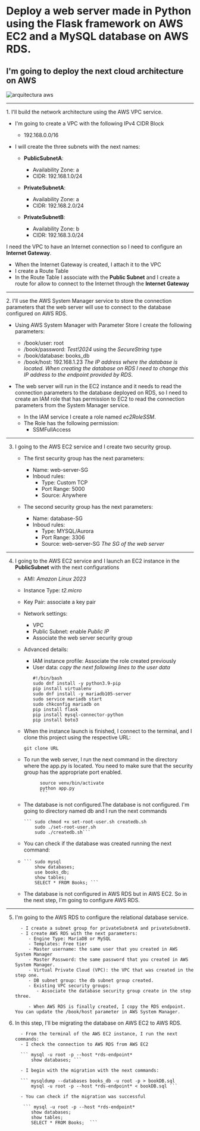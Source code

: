 # Deploy a web server made in Python using the Flask framework on AWS EC2 and a MySQL database on AWS RDS.

## I'm going to deploy the next cloud architecture on AWS
![arquitectura aws](img/EC2-RDS.svg)

<hr>
1. I'll build the network architecture using the AWS VPC service.

   - I'm going to create a VPC with the following IPv4 CIDR Block
     - 192.168.0.0/16
    
   - I will create the three subnets with the next names:
     - **PublicSubnetA**:
          - Availability Zone: a
          - CIDR: 192.168.1.0/24
      
     - **PrivateSubnetA**:
          - Availability Zone: a
          - CIDR: 192.168.2.0/24
      
     - **PrivateSubnetB**:
          - Availability Zone: b
          - CIDR: 192.168.3.0/24

   I need the VPC to have an Internet connection so I need to configure an **Internet Gateway**.
   - When the Internet Gateway is created, I attach it to the VPC
   - I create a Route Table
   - In the Route Table I associate with the **Public Subnet** and I create a route for allow to connect to the Internet through the **Internet Gateway**  

<hr>
2. I'll use the AWS System Manager service to store the connection parameters that the web server will use to connect to the database configured on AWS RDS.

   - Using AWS System Manager with Parameter Store I create the following parameters:
      - /book/user: root
      - /book/password: *Test!2024* using the *SecureString* type
      - /book/database: books_db
      - /book/host: 192.168.1.23 *The IP address where the database is located. When creating the database on RDS I need to change this IP address to the endpoint provided by RDS*.
      
   - The web server will run in the EC2 instance and it needs to read the connection parameters to the database deployed on RDS, so I need to create an IAM role that has permission to EC2 to read the connection parameters from the System Manager service.
      - In the IAM service I create a role named *ec2RoleSSM*.
      - The Role has the following permission:
         - SSMFullAccess           

<hr>

3. I going to the AWS EC2 service and I create two security group.

      - The first security group has the next parameters:
      
         - Name: web-server-SG
         - Inboud rules:
            - Type: Custom TCP
            - Port Range: 5000
            - Source: Anywhere
            
      - The second security group has the next parameters:
       
         - Name: database-SG
         - Inboud rules:
            - Type: MYSQL/Aurora
            - Port Range: 3306
            - Source: web-server-SG *The SG of the web server*
<hr>

4. I going to the AWS EC2 service and I launch an EC2 instance in the **PublicSubnet** with the next configurations
     - AMI: *Amazon Linux 2023*
     - Instance Type: *t2.micro*
     - Key Pair: associate a key pair
     - Network settings:
        - VPC
        - Public Subnet: enable *Public IP*
        - Associate the web server security group
     - Advanced details:
        - IAM instance profile: Associate the role created previously
        - User data: *copy the next following lines to the user data*
           ```
           #!/bin/bash
           sudo dnf install -y python3.9-pip
           pip install virtualenv
           sudo dnf install -y mariadb105-server
           sudo service mariadb start
           sudo chkconfig mariadb on
           pip install flask
           pip install mysql-connector-python
           pip install boto3
            ```
      - When the instance launch is finished, I connect to the terminal, and I clone this project using the respective URL:
        
           ```git clone URL```
        
      - To run the web server, I run the next command in the directory where the app.py is located. You need to make sure that the security group has the appropriate port enabled.

         ```   python3 -m virtualenv venv
               source venv/bin/activate
               python app.py 
               ```
      - The database is not configured.The database is not configured. I'm going to directory named db and I run the next commands
        
            ``` sudo chmod +x set-root-user.sh createdb.sh
                sudo ./set-root-user.sh
                sudo ./createdb.sh```
      - You can check if the database was created running the next command:
      - 
            ``` sudo mysql 
                show databases;
                use books_db;
                show tables;
                SELECT * FROM Books; ```
        
      - The database is not configured in AWS RDS but in AWS EC2. So in the next step, I'm going to configure AWS RDS.
      
<hr>
   
5. I'm going to the AWS RDS to configure the relational database service.
   
         - I create a subnet group for privateSubnetA and privateSubnetB.
         - I create AWS RDS with the next parameters:
            - Engine Type: MariaDB or MySQL
            - Templates: Free tier
            - Master username: the same user that you created in AWS System Manager
            - Master Password: the same password that you created in AWS System Manager.
            - Virtual Private Cloud (VPC): the VPC that was created in the step one. 
            - DB subnet group: the db subnet group created. 
            - Existing VPC security groups:
               - Associate the database security group create in the step three.

            - When AWS RDS is finally created, I copy the RDS endpoint. You can update the /book/host parameter in AWS System Manager.

7. In this step, I'll be migrating the database on AWS EC2 to AWS RDS.
   
         - From the terminal of the AWS EC2 instance, I run the next commands:
         - I check the connection to AWS RDS from AWS EC2
   
         ``` mysql -u root -p --host *rds-endpoint*
             show databases; ```
   
         - I begin with the migration with the next commands:
   
         ``` mysqldump --databases books_db -u root -p > bookDB.sql
             mysql -u root -p --host *rds-endpoint* < bookDB.sql ```
   
         - You can check if the migration was successful
   
          ``` mysql -u root -p --host *rds-endpoint*
             show databases;
             show tables;
             SELECT * FROM Books;  ```
   
              
       
         

    
   
    

     
